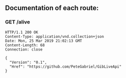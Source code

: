 
## Documentation of each route:

### GET /alive

```
HTTP/1.1 200 OK
Content-Type: application/vnd.collection+json
Date: Mon, 25 Mar 2019 21:02:13 GMT
Content-Length: 68
Connection: close

{
  "Version": "0.1",
  "Href": "https://github.com/PeteGabriel/GibLiveApi"
}
```